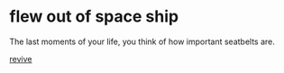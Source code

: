 # flew out of space ship

The last moments of your life, you think of how important seatbelts are.

[revive](../NASA.md)
